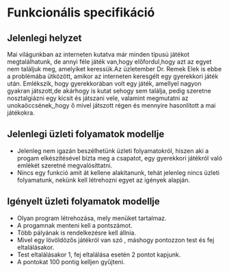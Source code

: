 Funkcionális specifikáció
=========================

## Jelenlegi helyzet

Mai világunkban az interneten kutatva már minden típusú játékot megtalálhatunk, de annyi féle játék van,hogy előfordul,hogy azt az egyet nem találjuk meg, amelyiket keressük.Az üzletember Dr. Remek Elek  is ebbe a problémába ütközött, amikor az interneten keresgélt egy gyerekkori játék után. Emlékszik, hogy gyerekkorában volt egy játék, amellyel nagyon gyakran játszott,de akárhogy is kutat sehogy sem találja, pedig szeretne nosztalgiázni egy kicsit és játszani vele, valamint megmutatni az unokaöccsének,,hogy ő mivel játszott régen és mennyire hasonlított a mai játékokra.


## Jelenlegi üzleti folyamatok modellje

+ Jelenleg nem igazán beszélhetünk üzleti folyamatokról, hiszen aki a progam elkészítésével bízta meg a csapatot, egy gyerekkori játékról való emlékét szeretné megvalósíttatni.
+ Nincs egy funkció amit át kellene alakítanunk, tehát jelenleg nincs üzleti folyamatunk, nekünk kell létrehozni egyet az igények alapján.

## Igényelt üzleti folyamatok modellje

+ Olyan program létrehozása, mely menüket tartalmaz.
+ A progamnak menteni kell a pontszámot.
+ Több pályának is rendelkezésre kell állnia.
+ Mivel egy lövöldözős játékról van szó , máshogy pontozzon test és fej eltalálásakor.
+ Test eltalálásakor 1, fej eltalálása esetén 2 pontot kapjunk.
+ A pontokat 100 pontig kelljen gyűjteni.
 
